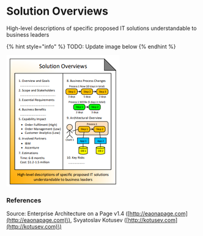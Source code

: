 # Solution Overviews

High-level descriptions of specific proposed IT solutions understandable to business leaders

{% hint style="info" %}
TODO: Update image below
{% endhint %}

![Source: eaonapage.com](../../.gitbook/assets/csvlod_outlines_solution_overviews.png)

### References

Source: Enterprise Architecture on a Page v1.4 \([http://eaonapage.com](http://eaonapage.com)\), Svyatoslav Kotusev \([http://kotusev.com](http://kotusev.com)\)

